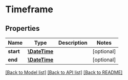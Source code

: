 # Timeframe

## Properties
Name | Type | Description | Notes
------------ | ------------- | ------------- | -------------
**start** | [**\DateTime**](\DateTime.md) |  | [optional] 
**end** | [**\DateTime**](\DateTime.md) |  | [optional] 

[[Back to Model list]](../README.md#documentation-for-models) [[Back to API list]](../README.md#documentation-for-api-endpoints) [[Back to README]](../README.md)


